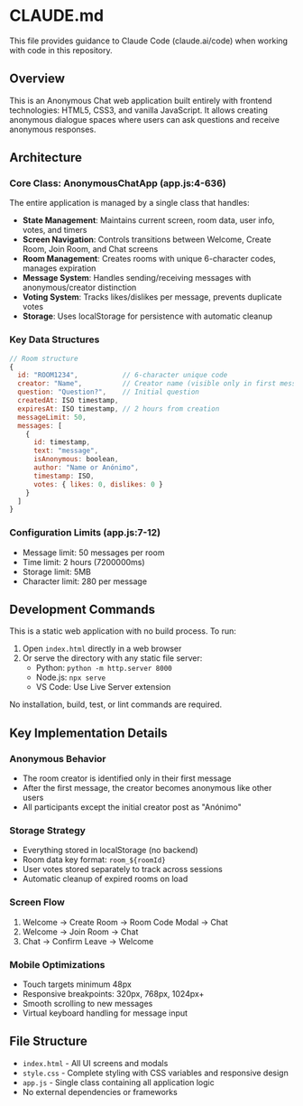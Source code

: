 # CLAUDE.md

This file provides guidance to Claude Code (claude.ai/code) when working with code in this repository.

## Overview

This is an Anonymous Chat web application built entirely with frontend technologies: HTML5, CSS3, and vanilla JavaScript. It allows creating anonymous dialogue spaces where users can ask questions and receive anonymous responses.

## Architecture

### Core Class: AnonymousChatApp (app.js:4-636)

The entire application is managed by a single class that handles:

- **State Management**: Maintains current screen, room data, user info, votes, and timers
- **Screen Navigation**: Controls transitions between Welcome, Create Room, Join Room, and Chat screens
- **Room Management**: Creates rooms with unique 6-character codes, manages expiration
- **Message System**: Handles sending/receiving messages with anonymous/creator distinction
- **Voting System**: Tracks likes/dislikes per message, prevents duplicate votes
- **Storage**: Uses localStorage for persistence with automatic cleanup

### Key Data Structures

```javascript
// Room structure
{
  id: "ROOM1234",           // 6-character unique code
  creator: "Name",          // Creator name (visible only in first message)
  question: "Question?",    // Initial question
  createdAt: ISO timestamp,
  expiresAt: ISO timestamp, // 2 hours from creation
  messageLimit: 50,
  messages: [
    {
      id: timestamp,
      text: "message",
      isAnonymous: boolean,
      author: "Name or Anónimo",
      timestamp: ISO,
      votes: { likes: 0, dislikes: 0 }
    }
  ]
}
```

### Configuration Limits (app.js:7-12)

- Message limit: 50 messages per room
- Time limit: 2 hours (7200000ms)
- Storage limit: 5MB
- Character limit: 280 per message

## Development Commands

This is a static web application with no build process. To run:

1. Open `index.html` directly in a web browser
2. Or serve the directory with any static file server:
   - Python: `python -m http.server 8000`
   - Node.js: `npx serve`
   - VS Code: Use Live Server extension

No installation, build, test, or lint commands are required.

## Key Implementation Details

### Anonymous Behavior
- The room creator is identified only in their first message
- After the first message, the creator becomes anonymous like other users
- All participants except the initial creator post as "Anónimo"

### Storage Strategy
- Everything stored in localStorage (no backend)
- Room data key format: `room_${roomId}`
- User votes stored separately to track across sessions
- Automatic cleanup of expired rooms on load

### Screen Flow
1. Welcome → Create Room → Room Code Modal → Chat
2. Welcome → Join Room → Chat
3. Chat → Confirm Leave → Welcome

### Mobile Optimizations
- Touch targets minimum 48px
- Responsive breakpoints: 320px, 768px, 1024px+
- Smooth scrolling to new messages
- Virtual keyboard handling for message input

## File Structure

- `index.html` - All UI screens and modals
- `style.css` - Complete styling with CSS variables and responsive design
- `app.js` - Single class containing all application logic
- No external dependencies or frameworks
